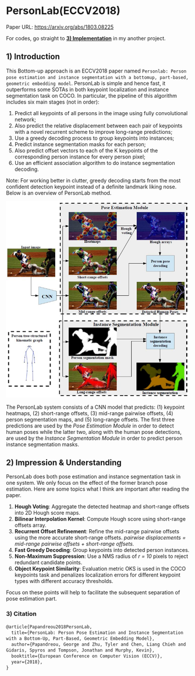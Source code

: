# PersonLab(ECCV2018) 
Paper URL: https://arxiv.org/abs/1803.08225

For codes, go straight to [**3) Implementation**](https://github.com/hunzhy/Pose_Estimation_Depository/tree/master/PersonLab#3-implementation) in my another project.

## 1) Introduction

This Bottom-up approach is an ECCV2018 paper named `Personlab: Person pose estimation and instance segmentation with a bottomup, part-based, geometric embedding model`. PersonLab is simple and hence fast, it outperforms some SOTAs in both keypoint localization and instance segmentation task on COCO. In particular, the pipeline of this algorithm includes six main stages (not in order):

1. Predict all keypoints of all persons in the image using fully convolutional network;
2. Also predict the relative displacement between each pair of keypoints with a novel recurrent scheme to improve long-range predictions;
3. Use a greedy decoding process to group keypoints into instances;
4. Predict instance segmentation masks for each person;
5. Also predict offset vectors to each of the K keypoints of the corresponding person instance for every person pixel;
6. Use an efficient association algorithm to do instance segmentation decoding.

Note: For working better in clutter, greedy decoding starts from the most confident detection keypoint instead of a definite landmark liking nose. Below is an overview of PersonLab method.

![example1](./materials/network_architecture.jpg)

The PersonLab system consists of a CNN model that predicts: (1) keypoint heatmaps, (2) short-range offsets, (3) mid-range pairwise offsets, (4) person segmentation maps, and (5) long-range offsets. The first three predictions are used by the _Pose Estimation Module_ in order to detect human poses while the latter two, along with the human pose detections, are used by the _Instance Segmentation Module_ in order to predict person instance segmentation masks.

## 2) Impression & Understanding

PersonLab does both pose estimation and instance segmentation task in one system. We only focus on the effect of the former branch pose estimation. Here are some topics what I think are important after reading the paper.

1. **Hough Voting**: Aggregate the detected heatmap and short-range offsets into 2D Hough score maps.
2. **Bilinear Interpolation Kernel**: Compute Hough score using short-range offsets array.
3. **Recurrent Offset Refinement**: Refine the mid-range pairwise offsets using the more accurate short-range offsets. *pairwise displacements = mid-range pairwise offsets + short-range offsets.*
4. **Fast Greedy Decoding**: Group keypoints into detected person instances.
5. **Non-Maximum Suppression**: Use a NMS radius of *r = 10* pixels to reject redundant candidate points.
6. **Object Keypoint Similarity**: Evaluation metric OKS is used in the COCO keypoints task and penalizes localization errors for different keypoint types with different accuracy thresholds.

Focus on these points will help to facilitate the subsequent separation of pose estimation part.

### 3) Citation

```
@article{Papandreou2018PersonLab,
  title={PersonLab: Person Pose Estimation and Instance Segmentation with a Bottom-Up, Part-Based, Geometric Embedding Model},
  author={Papandreou, George and Zhu, Tyler and Chen, Liang Chieh and Gidaris, Spyros and Tompson, Jonathan and Murphy, Kevin},
  booktitle={European Conference on Computer Vision (ECCV)},
  year={2018},
}
```

